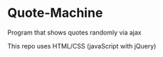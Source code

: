 # Quote-Machine
Program that shows quotes randomly via ajax 

This repo uses HTML/CSS (javaScript with jQuery) 
